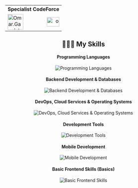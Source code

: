 <p align="center">
  <table width="100%" align="center" border="0">
    <tr>
      <td align="center" colspan="2" style="font-weight:bold;">
         Specialist CodeForce
      </td>
    </tr>
    <tr>
      <td align="left" width="50%">
        <a href="https://codeforces.com/profile/Omar.Gawdat" target="blank">
          <img src="https://raw.githubusercontent.com/rahuldkjain/github-profile-readme-generator/master/src/images/icons/Social/codeforces.svg" alt="Omar.Gawdat" height="50" width="50" />
        </a>
      </td>
      <td align="right" width="50%">
        <a href="https://www.linkedin.com/in/omar-gawdat-2635b51b0" target="blank">
          <img src="https://raw.githubusercontent.com/rahuldkjain/github-profile-readme-generator/master/src/images/icons/Social/linked-in-alt.svg" alt="omar-gawdat" height="30" width="40" />
        </a>
      </td>
    </tr>
  </table>
</p>



<h2 align="center">🧑🏼‍💻 My Skills</h2>

<h4 align="center">Programming Languages</h4>
<p align="center">
  <img src="https://skillicons.dev/icons?i=python,java,cpp,bash,dart" alt="Programming Languages" />
</p>

<h4 align="center">Backend Development & Databases</h4>
<p align="center">
  <img src="https://skillicons.dev/icons?i=django,spring,mysql,postgresql,sqlite" alt="Backend Development & Databases" />
</p>

<h4 align="center">DevOps, Cloud Services & Operating Systems</h4>
<p align="center">
  <img src="https://skillicons.dev/icons?i=aws,heroku,docker,nginx,linux" alt="DevOps, Cloud Services & Operating Systems" />
</p>

<h4 align="center">Development Tools</h4>
<p align="center">
  <img src="https://skillicons.dev/icons?i=git,github,vscode,vim,postman,idea" alt="Development Tools" />
</p>


<h4 align="center">Mobile Development </h4>
<p align="center">
  <img src="https://skillicons.dev/icons?i=flutter,androidstudio" alt="Mobile Development" />
</p>


<h4 align="center">Basic Frontend Skills (Basics)</h4>
<p align="center">
  <img src="https://skillicons.dev/icons?i=html,css,js" alt="Basic Frontend Skills" />
</p>

